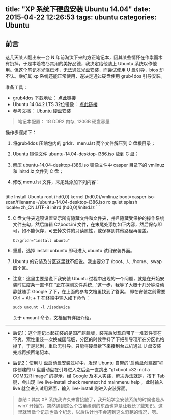 title: "XP 系统下硬盘安装 Ubuntu 14.04"
date: 2015-04-22 12:26:53
tags: ubuntu
categories: Ubuntu
---

## 前言

这几天某人翻出来一台 N 年前淘汰下来的方正笔记本，因其某些情怀在作祟而木有扔掉，于是本着物尽其用的美好品德，我决定给他装上 Ubuntu 系统以作他用。但这个笔记本光驱已坏，无法通过光盘安装，而尝试使用 U 盘引导，bios 却不认。幸好其 xp 系统还能正常使用，遂决定通过硬盘使用 grub4dos 引导安装。

准备工具：

- grub4dos 下载地址： [点此链接](http://download.gna.org/grub4dos/)
- Ubuntu 14.04.2 LTS 32位镜像： [点此链接](http://www.ubuntu.com/download/desktop)
- 参考文档： [Ubuntu 硬盘安装](http://linux-wiki.cn/wiki/zh-hans/Ubuntu%E7%A1%AC%E7%9B%98%E5%AE%89%E8%A3%85)

>笔记本配置：
>  1G DDR2 内存, 120GB 硬盘容量

<!--more-->



操作步骤如下：

1. 将grub4dos 压缩包内的 grldr、menu.lst 两个文件解压到 C 盘根目录；
2. Ubuntu 镜像文件 ubuntu-14.04-desktop-i386.iso 放到 C 盘；
3. 解压 ubuntu-14.04-desktop-i386.iso 镜像文件中 casper 目录下的 vmlinuz 和 initrd.lz 文件到 C 盘；
4. 修改 menu.lst 文件，末尾处添加下列内容：

    ```
  title Install Ubuntu
  root (hd0,0)
  kernel (hd0,0)/vmlinuz boot=casper iso-scan/filename=/ubuntu-14.04-desktop-i386.iso ro quiet splash locale=zh_CN.UTF-8
  initrd (hd0,0)/initrd.lz
    ```

5. C 盘文件夹选项设置显示所有隐藏文件和文件夹，并且隐藏受保护的操作系统文件去勾，然后编辑 C:\boot.ini 文件，在末尾处添加如下内容，然后保存即可，如不能保存，可去掉文件的只读属性，或保存到其他路径再覆盖。

    ```
    C:\grldr="install ubuntu"
    ```

6. 重启，选择 install unbuntu 即可进入 ubuntu 试用安装界面。
7. Ubuntu 的安装及分区这里就不细说。我主要分了 /boot、/、/home、swap 四个区。

- 注意：这里主要是说下我安装 Ubuntu 过程中出现的一个问题，就是在开始安装时进度条一直卡在 “正在探测文件系统...”这一步，我等了大概十几分钟没动静就随手 Google 了下，在上面的参考文档里找到了答案。 即在安装之前需要 Ctrl + Alt + T 在终端中输入如下命令：

    ```
    sudo umount -l /isodevice
    ```

  关于 umount 命令，文档里有详细介绍。

<hr>

- 后记1：这个笔记本起初装的是国产麒麟版，装完后发现自带了一堆软件实在不爽，索性重装一次换成国际版，分区的时候手抖了下把引导项所在分区也格掉了，于是悲剧，重启无引导。只能将硬盘拆下来接到台式机通过 U 盘安装完成再接回笔记本。

- 后记2：使用 U 盘启动盘安装过程中，发现 Ubuntu 自带的“启动盘创建器”程序创建的 U 盘启动盘在引导进入之后会一直跳出 “gfxboot.c32: not a COM32R image” 的提示，经 Google 及本人实践，解决办法就是，按下 Tab 键，会出现 live live-install check memtext hd mainmenu help ，此时输入 live 就会进入试用界面，输入 live-install 则进入安装界面。 


> 总结：其实 XP 系统我许久未曾接触了，我开始学会安装系统的时候也是从 win7 开始的。突然遇到这么个古董级别的东西也算是让我长了些知识。这里就当做个记录也做个纪念，以后估计也不会遇到这么奇葩的情况，嗯。
>
